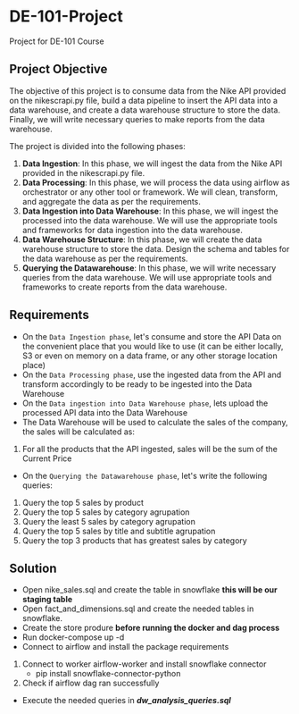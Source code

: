 # DE-101-Project

Project for DE-101 Course

## Project Objective

The objective of this project is to consume data from the Nike API provided on the nikescrapi.py file, build a data pipeline to insert the API data into a data warehouse, and create a data warehouse structure to store the data. Finally, we will write necessary queries to make reports from the data warehouse.

The project is divided into the following phases:

1. **Data Ingestion**:
   In this phase, we will ingest the data from the Nike API provided in the nikescrapi.py file.
2. **Data Processing**:
   In this phase, we will process the data using airflow as orchestrator or any other tool or framework. We will clean, transform, and aggregate the data as per the requirements.
3. **Data Ingestion into Data Warehouse**:
   In this phase, we will ingest the processed into the data warehouse. We will use the appropriate tools and frameworks for data ingestion into the data warehouse.
4. **Data Warehouse Structure**:
   In this phase, we will create the data warehouse structure to store the data. Design the schema and tables for the data warehouse as per the requirements.
5. **Querying the Datawarehouse**:
   In this phase, we will write necessary queries from the data warehouse. We will use appropriate tools and frameworks to create reports from the data warehouse.

## Requirements

- On the `Data Ingestion phase`, let's consume and store the API Data on the convenient place that you would like to use (it can be either locally, S3 or even on memory on a data frame, or any other storage location place)
- On the `Data Processing phase`, use the ingested data from the API and transform accordingly to be ready to be ingested into the Data Warehouse
- On the `Data ingestion into Data Warehouse phase`, lets upload the processed API data into the Data Warehouse
- The Data Warehouse will be used to calculate the sales of the company, the sales will be calculated as:

1. For all the products that the API ingested, sales will be the sum of the Current Price

- On the `Querying the Datawarehouse phase`, let's write the following queries:

1. Query the top 5 sales by product
2. Query the top 5 sales by category agrupation
3. Query the least 5 sales by category agrupation
4. Query the top 5 sales by title and subtitle agrupation
5. Query the top 3 products that has greatest sales by category

## Solution

- Open nike_sales.sql and create the table in snowflake **this will be our staging table**
- Open fact_and_dimensions.sql and create the needed tables in snowflake.
- Create the store produre **before running the docker and dag process**
- Run docker-compose up -d
- Connect to airflow and install the package requirements

1.  Connect to worker airflow-worker and install snowflake connector
    - pip install snowflake-connector-python
2.  Check if airflow dag ran successfully

- Execute the needed queries in **_dw_analysis_queries.sql_**
